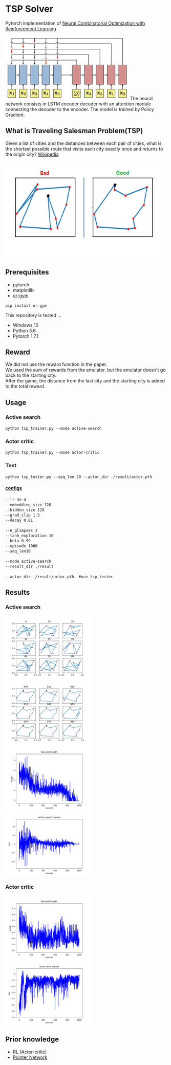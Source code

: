 # TSP Solver

Pytorch implementation of
[Neural Combinatorial Optimization with Reinforcement Learning](http://arxiv.org/abs/1611.09940)  

<img src="imgs/pointer_net.png" height="200">  
The neural network consists in LSTM encoder decoder with an attention module connecting the decoder to the encoder.  
The model is trained by Policy Gradient.  

## What is Traveling Salesman Problem(TSP)
Given a list of cities and the distances between each pair of cities, what is the shortest possible route that visits each city exactly once and returns to the origin city?  [Wikipedia](https://en.wikipedia.org/wiki/Travelling_salesman_problem)  

<img src="imgs/tsp-bad-good-case.png" height="300">   


## Prerequisites
- pytorch
- matplotlib
- [or-gym](https://github.com/hubbs5/or-gym)
```
pip install or-gym
```

This repository is tested ...

- Windows 10
- Python 3.6
- Pytorch 1.7.1


## Reward
We did not use the reward function in the paper.  
We used the sum of rewards from the emulator. but the emulator doesn't go back to the starting city.  
After the game, the distance from the last city and the starting city is added to the total reward.  

## Usage
### Active search
```
python tsp_trainer.py --mode active-search
```
### Actor critic
```
python tsp_trainer.py --mode actor-critic
```
### Test
```
python tsp_tester.py --seq_len 20 --actor_dir ./result/actor.pth
```

#### [configs](config.py)
```
--lr 3e-4
--embedding_size 128
--hidden_size 128
--grad_clip 1.5
--decay 0.01

--n_glimpses 2
--tanh_exploration 10
--beta 0.99
--episode 1000
--seq_len10

--mode active-search
--result_dir ./result

--actor_dir ./result/actor.pth  #use tsp_tester
```
## Results

### Active search
<img src="imgs/9-99_episode_result.png" height="200"> <img src="imgs/909-999_episode_result.png" height="200">  
<img src="imgs/episode_length.png" height="200"> <img src="imgs/active-searchloss.png" height="200">  

### Actor critic
<img src="imgs/actor-critic_episode_length.png" height="200"> <img src="imgs/actor-critic_loss.png" height="200">   



## Prior knowledge
- RL (Actor-critic)
- [Pointer Network](https://arxiv.org/abs/1506.03134)

